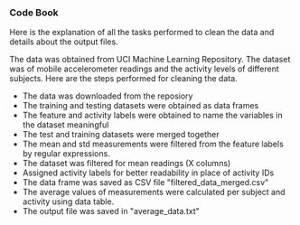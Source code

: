 ### Code Book

Here is the explanation of all the tasks performed to clean the data and details about the output files.

The data was obtained from UCI Machine Learning Repository. The dataset was of mobile accelerometer readings and the activity levels of different subjects. Here are the steps performed for cleaning the data.

* The data was downloaded from the reposiory
* The training and testing datasets were obtained as data frames
* The feature and activity labels were obtained to name the variables in the dataset meaningful
* The test and training datasets were merged together 
* The mean and std measurements were filtered from the feature labels by regular expressions.
* The dataset was filtered for mean readings (X columns)
* Assigned activity labels for better readability in place of activity IDs
* The data frame was saved as CSV file "filtered_data_merged.csv"
* The average values of measurements were calculated per subject and activity using data table.
* The output file was saved in "average_data.txt"
